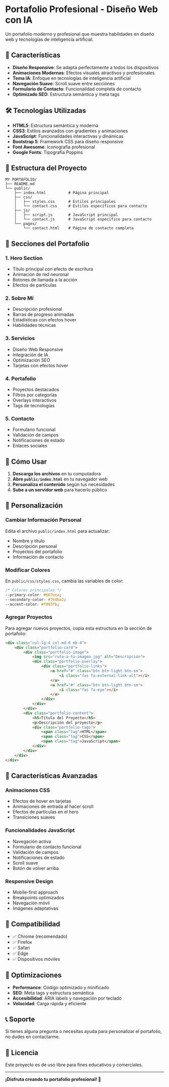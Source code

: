 # Portafolio Profesional - Diseño Web con IA

Un portafolio moderno y profesional que muestra habilidades en diseño web y tecnologías de inteligencia artificial.

## 🚀 Características

- **Diseño Responsive**: Se adapta perfectamente a todos los dispositivos
- **Animaciones Modernas**: Efectos visuales atractivos y profesionales
- **Tema IA**: Enfoque en tecnologías de inteligencia artificial
- **Navegación Suave**: Scroll suave entre secciones
- **Formulario de Contacto**: Funcionalidad completa de contacto
- **Optimizado SEO**: Estructura semántica y meta tags

## 🛠️ Tecnologías Utilizadas

- **HTML5**: Estructura semántica y moderna
- **CSS3**: Estilos avanzados con gradientes y animaciones
- **JavaScript**: Funcionalidades interactivas y dinámicas
- **Bootstrap 5**: Framework CSS para diseño responsive
- **Font Awesome**: Iconografía profesional
- **Google Fonts**: Tipografía Poppins

## 📁 Estructura del Proyecto

```
MY PORTAFOLIO/
├── README.md
└── public/
    ├── index.html          # Página principal
    ├── css/
    │   ├── styles.css      # Estilos principales
    │   └── contact.css     # Estilos específicos para contacto
    ├── js/
    │   ├── script.js       # JavaScript principal
    │   └── contact.js      # JavaScript específico para contacto
    └── pages/
        └── contact.html    # Página de contacto completa
```

## 🎨 Secciones del Portafolio

### 1. **Hero Section**
- Título principal con efecto de escritura
- Animación de red neuronal
- Botones de llamada a la acción
- Efectos de partículas

### 2. **Sobre Mí**
- Descripción profesional
- Barras de progreso animadas
- Estadísticas con efectos hover
- Habilidades técnicas

### 3. **Servicios**
- Diseño Web Responsive
- Integración de IA
- Optimización SEO
- Tarjetas con efectos hover

### 4. **Portafolio**
- Proyectos destacados
- Filtros por categorías
- Overlays interactivos
- Tags de tecnologías

### 5. **Contacto**
- Formulario funcional
- Validación de campos
- Notificaciones de estado
- Enlaces sociales

## 🚀 Cómo Usar

1. **Descarga los archivos** en tu computadora
2. **Abre `public/index.html`** en tu navegador web
3. **Personaliza el contenido** según tus necesidades
4. **Sube a un servidor web** para hacerlo público

## 🎯 Personalización

### Cambiar Información Personal
Edita el archivo `public/index.html` para actualizar:
- Nombre y título
- Descripción personal
- Proyectos del portafolio
- Información de contacto

### Modificar Colores
En `public/css/styles.css`, cambia las variables de color:
```css
/* Colores principales */
--primary-color: #667eea;
--secondary-color: #764ba2;
--accent-color: #f093fb;
```

### Agregar Proyectos
Para agregar nuevos proyectos, copia esta estructura en la sección de portafolio:
```html
<div class="col-lg-4 col-md-6 mb-4">
    <div class="portfolio-card">
        <div class="portfolio-image">
            <img src="ruta-a-tu-imagen.jpg" alt="Descripción">
            <div class="portfolio-overlay">
                <div class="portfolio-links">
                    <a href="#" class="btn btn-light btn-sm">
                        <i class="fas fa-external-link-alt"></i>
                    </a>
                    <a href="#" class="btn btn-light btn-sm">
                        <i class="fas fa-eye"></i>
                    </a>
                </div>
            </div>
        </div>
        <div class="portfolio-content">
            <h5>Título del Proyecto</h5>
            <p>Descripción del proyecto</p>
            <div class="portfolio-tags">
                <span class="tag">HTML</span>
                <span class="tag">CSS</span>
                <span class="tag">JavaScript</span>
            </div>
        </div>
    </div>
</div>
```

## 🌟 Características Avanzadas

### Animaciones CSS
- Efectos de hover en tarjetas
- Animaciones de entrada al hacer scroll
- Efectos de partículas en el hero
- Transiciones suaves

### Funcionalidades JavaScript
- Navegación activa
- Formulario de contacto funcional
- Validación de campos
- Notificaciones de estado
- Scroll suave
- Botón de volver arriba

### Responsive Design
- Mobile-first approach
- Breakpoints optimizados
- Navegación móvil
- Imágenes adaptativas

## 📱 Compatibilidad

- ✅ Chrome (recomendado)
- ✅ Firefox
- ✅ Safari
- ✅ Edge
- ✅ Dispositivos móviles

## 🔧 Optimizaciones

- **Performance**: Código optimizado y minificado
- **SEO**: Meta tags y estructura semántica
- **Accesibilidad**: ARIA labels y navegación por teclado
- **Velocidad**: Carga rápida y eficiente

## 📞 Soporte

Si tienes alguna pregunta o necesitas ayuda para personalizar el portafolio, no dudes en contactarme.

## 📄 Licencia

Este proyecto es de uso libre para fines educativos y comerciales.

---

**¡Disfruta creando tu portafolio profesional! 🎉**
